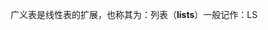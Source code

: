 


广义表是线性表的扩展，也称其为：列表（**lists**）一般记作：LS

<!--stackedit_data:
eyJoaXN0b3J5IjpbLTE0MTc3NDE0MjhdfQ==
-->